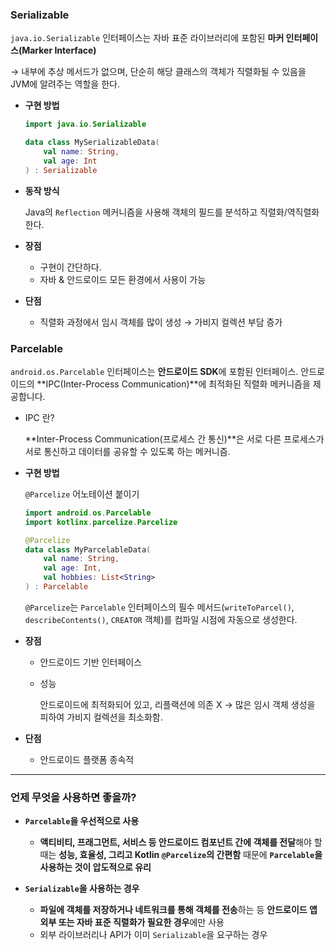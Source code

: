 ### Serializable

`java.io.Serializable` 인터페이스는 자바 표준 라이브러리에 포함된 **마커 인터페이스(Marker Interface)**

→ 내부에 추상 메서드가 없으며, 단순히 해당 클래스의 객체가 직렬화될 수 있음을 JVM에 알려주는 역할을 한다. 

- **구현 방법**
    
    ```kotlin
    import java.io.Serializable
    
    data class MySerializableData(
        val name: String,
        val age: Int
    ) : Serializable
    ```
    
- **동작 방식**
    
    Java의 `Reflection` 메커니즘을 사용해 객체의 필드를 분석하고 직렬화/역직렬화 한다. 
    
- **장점**
    - 구현이 간단하다.
    - 자바 & 안드로이드 모든 환경에서 사용이 가능
- **단점**
    - 직렬화 과정에서 임시 객체를 많이 생성 → 가비지 컬렉션 부담 증가

### Parcelable

`android.os.Parcelable` 인터페이스는 **안드로이드 SDK**에 포함된 인터페이스. 안드로이드의 **IPC(Inter-Process Communication)**에 최적화된 직렬화 메커니즘을 제공합니다.

- IPC 란?
    
    **Inter-Process Communication(프로세스 간 통신)**은 서로 다른 프로세스가 서로 통신하고 데이터를 공유할 수 있도록 하는 메커니즘.
    
- **구현 방법**
    
    `@Parcelize` 어노테이션 붙이기
    
    ```kotlin
    import android.os.Parcelable
    import kotlinx.parcelize.Parcelize
    
    @Parcelize
    data class MyParcelableData(
        val name: String,
        val age: Int,
        val hobbies: List<String>
    ) : Parcelable
    ```
    
    `@Parcelize`는 `Parcelable` 인터페이스의 필수 메서드(`writeToParcel()`, `describeContents()`, `CREATOR` 객체)를 컴파일 시점에 자동으로 생성한다. 
    

- **장점**
    - 안드로이드 기반 인터페이스
    - 성능
        
        안드로이드에 최적화되어 있고, 리플랙션에 의존 X → 많은 임시 객체 생성을 피하여 가비지 컬렉션을 최소화함. 
        
- **단점**
    - 안드로이드 플랫폼 종속적

---

### 언제 무엇을 사용하면 좋을까?

- **`Parcelable`을 우선적으로 사용**
    - **액티비티, 프래그먼트, 서비스 등 안드로이드 컴포넌트 간에 객체를 전달**해야 할 때는 **성능, 효율성, 그리고 Kotlin `@Parcelize`의 간편함** 때문에 **`Parcelable`을 사용하는 것이 압도적으로 유리**

- **`Serializable`을 사용하는 경우**
    - **파일에 객체를 저장하거나 네트워크를 통해 객체를 전송**하는 등 **안드로이드 앱 외부 또는 자바 표준 직렬화가 필요한 경우**에만 사용
    - 외부 라이브러리나 API가 이미 `Serializable`을 요구하는 경우